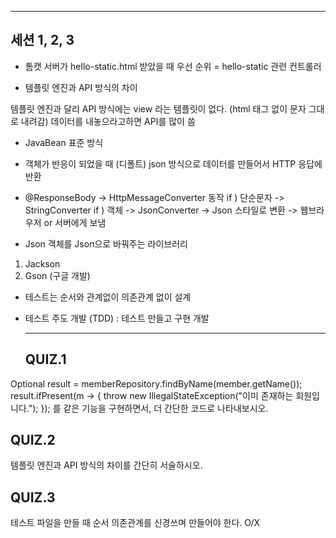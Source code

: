 ***

## 세션 1, 2, 3
- 톰캣 서버가 hello-static.html 받았을 때
우선 순위 = hello-static 관련 컨트롤러

- 템플릿 엔진과 API 방식의 차이

템플릿 엔진과 달리 API 방식에는 view 라는 템플릿이 없다.
(html 태그 없이 문자 그대로 내려감)
데이터를 내놓으라고하면 API를 많이 씀

- JavaBean 표준 방식

- 객체가 반응이 되었을 때 (디폴트)
json 방식으로 데이터를 만들어서 HTTP 응답에 반환

- @ResponseBody  ->  HttpMessageConverter 동작
if ) 단순문자 -> StringConverter
if ) 객체  ->  JsonConverter  -> Json 스타일로 변환 -> 웹브라우저 or 서버에게 보냄

- Json 객체를 Json으로 바꿔주는 라이브러리
1. Jackson
2. Gson (구글 개발)

- 테스트는 순서와 관계없이 의존관계 없이 설계

- 테스트 주도 개발 (TDD) : 테스트 만들고 구현 개발
 
  ***

  ## QUIZ.1

 Optional<Member> result = memberRepository.findByName(member.getName());
 result.ifPresent(m -> {
                    throw new IllegalStateException("이미 존재하는 회원입니다.");
                });
 를 같은 기능을 구현하면서, 더 간단한 코드로 나타내보시오.

  ## QUIZ.2

  템플릿 엔진과 API 방식의 차이를 간단히 서술하시오.

  ## QUIZ.3

  테스트 파일을 만들 때 순서 의존관계를 신경쓰며 만들어야 한다. O/X
